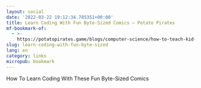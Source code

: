 ```yaml
---
layout: social
date: '2022-03-22 19:12:34.785351+00:00'
title: Learn Coding With Fun Byte-Sized Comics – Potato Pirates
mf-bookmark-of:
  - >-
    https://potatopirates.game/blogs/computer-science/how-to-teach-kid-coding-with-comics/?utm_campaign=u2a&utm_source=fw&utm_medium=followup1&utm_content=no2
slug: learn-coding-with-fun-byte-sized
lang: en
category: links
micropub: bookmark
---
```

How To Learn Coding With These Fun Byte-Sized Comics
